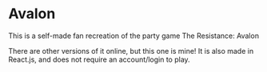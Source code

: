 # Avalon

This is a self-made fan recreation of the party game The Resistance: Avalon

There are other versions of it online, but this one is mine! It is also made in React.js, and does not require an account/login to play. 